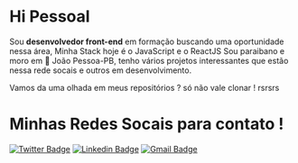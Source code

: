 # Hi Pessoal 

Sou **desenvolvedor front-end** em formação buscando uma oportunidade nessa área, Minha Stack hoje é o JavaScript e o ReactJS 
Sou paraibano e moro em 📍 João Pessoa-PB, tenho vários projetos interessantes que estão nessa rede socais e outros em desenvolvimento.

Vamos da uma olhada em meus repositórios ?  só não vale clonar ! rsrsrs

# Minhas Redes Socais para contato ! 
[![Twitter Badge](https://img.shields.io/badge/-@keviferreiradev-6633cc?style=flat-square&labelColor=6633cc&logo=twitter&logoColor=white&link=https://twitter.com/keviferreiradev)](https://twitter.com/keviferreiradev) 
[![Linkedin Badge](https://img.shields.io/badge/-Kevin%20Ferreira-6633cc?style=flat-square&logo=Linkedin&logoColor=white&link=https://www.linkedin.com/in/kevinferreiradev/)](https://www.linkedin.com/in/keviferreiradev/) 
[![Gmail Badge](https://img.shields.io/badge/-ferreirakevin325@gmail.com-6633cc?style=flat-square&logo=Gmail&logoColor=white&link=mailto:ferreirakevin325@gmail.com)](mailto:ferreirakevin325@gmail.com)
<!--
**kevinferreiradev/kevinferreiradev** is a ✨ _special_ ✨ repository because its `README.md` (this file) appears on your GitHub profile.

Here are some ideas to get you started:

- 🔭 I’m currently working on ...
- 🌱 I’m currently learning ...
- 👯 I’m looking to collaborate on ...
- 🤔 I’m looking for help with ...
- 💬 Ask me about ...
- 📫 How to reach me: ...
- 😄 Pronouns: ...
- ⚡ Fun fact: ...
-->
